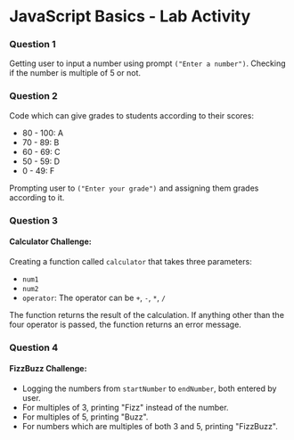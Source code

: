 # JavaScript Basics - Lab Activity

### Question 1

Getting user to input a number using prompt `("Enter a number")`. Checking if the number is multiple of 5 or not.

### Question 2

Code which can give grades to students according to their scores:

- 80 - 100: A
- 70 - 89: B
- 60 - 69: C
- 50 - 59: D
- 0 - 49: F

Prompting user to `("Enter your grade")` and assigning them grades according to it.

### Question 3

#### Calculator Challenge:

Creating a function called `calculator` that takes three parameters:

- `num1`
- `num2`
- `operator`: The operator can be `+`, `-`, `*`, `/`

The function returns the result of the calculation. If anything other than the four operator is passed, the function returns an error message.

### Question 4

#### FizzBuzz Challenge:

- Logging the numbers from `startNumber` to `endNumber`, both entered by user.
- For multiples of 3, printing "Fizz" instead of the number.
- For multiples of 5, printing "Buzz".
- For numbers which are multiples of both 3 and 5, printing "FizzBuzz".
